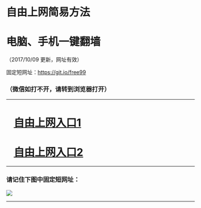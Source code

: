 ﻿# 自由上网简易方法

# 电脑、手机一键翻墙

（2017/10/09 更新，网址有效）

固定短网址：https://git.io/free99

### （微信如打不开，请转到浏览器打开）


***





# &nbsp;&nbsp; <a href="http://ft2085211726.fwq-tz-1001.info/fwqtz01.html?t=100900119965 " target="_blank">自由上网入口1</a>
# &nbsp;&nbsp; <a href="http://ft2090716422.fwq-tz-1002.info/fwqtz02.html?t=10090013356 " target="_blank">自由上网入口2</a>
***

### 请记住下图中固定短网址：

<img src="https://s3-us-west-2.amazonaws.com/fwq-1001/yjfq-20170905okok.png" /> 


***

